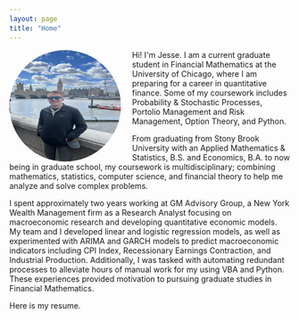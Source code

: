 ```yaml
---
layout: page
title: "Home"
---
```


<div style="float: left; margin-right: 20px; border-radius: 50%; overflow: hidden; width: 200px; height: 200px;">
  <img src="pro_pic.jpg" alt="Jesse Freitag" width="200" height="200" class="profile-picture">
</div>

Hi! I'm Jesse. I am a current graduate student in Financial Mathematics at the University of Chicago, where I am preparing for a career in quantitative finance. Some of my coursework includes Probability & Stochastic Processes, Portolio Management and Risk Management, Option Theory, and Python.

From graduating from Stony Brook University with an Applied Mathematics & Statistics, B.S. and Economics, B.A. to now being in graduate school, my coursework is multidisciplinary; combining mathematics, statistics, computer science, and financial theory to help me analyze and solve complex problems.

I spent approximately two years working at GM Advisory Group, a New York Wealth Management firm as a Research Analyst focusing on macroeconomic research and developing quantitative economic models. My team and I developed linear and logistic regression models, as well as experimented with ARIMA and GARCH models to predict macroeconomic indicators including CPI Index, Recessionary Earnings Contraction, and Industrial Production. Additionally, I was tasked with automating redundant processes to alleviate hours of manual work for my using VBA and Python. These experiences provided motivation to pursuing graduate studies in Financial Mathematics.

Here is my resume.
